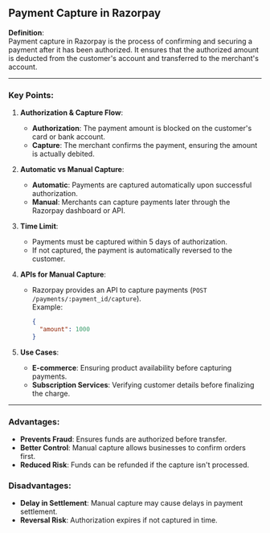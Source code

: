 ## Payment Capture in Razorpay

**Definition**:  
Payment capture in Razorpay is the process of confirming and securing a payment after it has been authorized. It ensures that the authorized amount is deducted from the customer's account and transferred to the merchant's account.

---

### Key Points:

1. **Authorization & Capture Flow**:
    
    - **Authorization**: The payment amount is blocked on the customer's card or bank account.
    - **Capture**: The merchant confirms the payment, ensuring the amount is actually debited.
2. **Automatic vs Manual Capture**:
    
    - **Automatic**: Payments are captured automatically upon successful authorization.
    - **Manual**: Merchants can capture payments later through the Razorpay dashboard or API.
3. **Time Limit**:
    
    - Payments must be captured within 5 days of authorization.
    - If not captured, the payment is automatically reversed to the customer.
4. **APIs for Manual Capture**:
    
    - Razorpay provides an API to capture payments (`POST /payments/:payment_id/capture`).  
        Example:
        
        ```json
        {
          "amount": 1000
        }
        ```
        
5. **Use Cases**:
    
    - **E-commerce**: Ensuring product availability before capturing payments.
    - **Subscription Services**: Verifying customer details before finalizing the charge.

---

### Advantages:

- **Prevents Fraud**: Ensures funds are authorized before transfer.
- **Better Control**: Manual capture allows businesses to confirm orders first.
- **Reduced Risk**: Funds can be refunded if the capture isn't processed.

### Disadvantages:

- **Delay in Settlement**: Manual capture may cause delays in payment settlement.
- **Reversal Risk**: Authorization expires if not captured in time.
